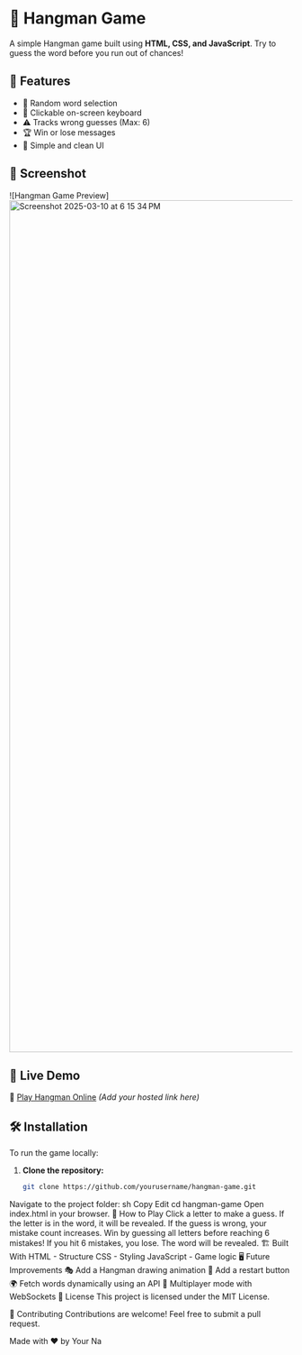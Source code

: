 # 🎩 Hangman Game

A simple Hangman game built using **HTML, CSS, and JavaScript**. Try to guess the word before you run out of chances!

## 📌 Features
- 🎯 Random word selection
- 🎹 Clickable on-screen keyboard
- ⚠️ Tracks wrong guesses (Max: 6)
- 🏆 Win or lose messages
- 🎨 Simple and clean UI

## 📸 Screenshot
![Hangman Game Preview]
<img width="1512" alt="Screenshot 2025-03-10 at 6 15 34 PM" src="https://github.com/user-attachments/assets/f70fbde3-7a08-4afa-b2ee-477a3e006c2f" />

## 🚀 Live Demo
🔗 [Play Hangman Online](#) *(Add your hosted link here)*

## 🛠️ Installation
To run the game locally:

1. **Clone the repository:**
   ```sh
   git clone https://github.com/yourusername/hangman-game.git
Navigate to the project folder:
sh
Copy
Edit
cd hangman-game
Open index.html in your browser.
📜 How to Play
Click a letter to make a guess.
If the letter is in the word, it will be revealed.
If the guess is wrong, your mistake count increases.
Win by guessing all letters before reaching 6 mistakes!
If you hit 6 mistakes, you lose. The word will be revealed.
🏗️ Built With
HTML - Structure
CSS - Styling
JavaScript - Game logic
🖥️ Future Improvements
🎭 Add a Hangman drawing animation
🔄 Add a restart button
🌍 Fetch words dynamically using an API
🔗 Multiplayer mode with WebSockets
📜 License
This project is licensed under the MIT License.

🤝 Contributing
Contributions are welcome! Feel free to submit a pull request.

Made with ❤️ by Your Na
